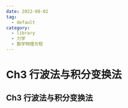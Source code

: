 ```yaml
---
date: 2022-08-02
tag:
  - default
category:
  - library
  - 力学
  - 数学物理方程
---
```


# Ch3 行波法与积分变换法

## Ch3 行波法与积分变换法
